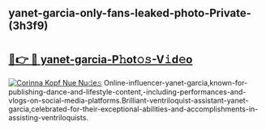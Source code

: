## yanet-garcia-only-fans​-leaked-photo​-Private-(3h3f9)


# <h2><a href="https://mediaupload.pro?title=yanet-garcia&ref=git">🔗👉 🔴 yanet-garcia-P𝚑ot𝚘𝚜-V𝚒d𝚎o</a></h2>

[![Corinna Kopf Nue Nu𝚍e𝚜](https://i.imgur.com/0qMVB7G.gif)](https://mediaupload.pro?title=yanet-garcia&ref=git)
Online-influencer-yanet-garcia,known-for-publishing-dance-and-lifestyle-content,-including-performances-and-vlogs-on-social-media-platforms.Brilliant-ventriloquist-assistant-yanet-garcia,celebrated-for-their-exceptional-abilities-and-accomplishments-in-assisting-ventriloquists.  